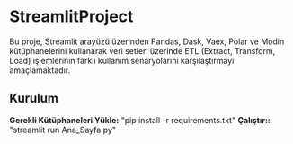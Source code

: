 # StreamlitProject
Bu proje, Streamlit arayüzü üzerinden Pandas, Dask, Vaex, Polar ve Modin kütüphanelerini kullanarak veri setleri üzerinde ETL (Extract, Transform, Load) işlemlerinin farklı kullanım senaryolarını karşılaştırmayı amaçlamaktadır.

## Kurulum
**Gerekli Kütüphaneleri Yükle:** "pip install -r requirements.txt"
**Çalıştır::** "streamlit run Ana_Sayfa.py"
